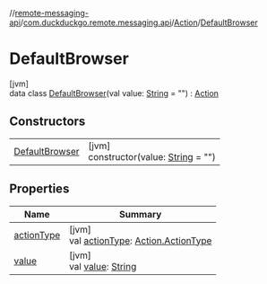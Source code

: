 //[remote-messaging-api](../../../../index.md)/[com.duckduckgo.remote.messaging.api](../../index.md)/[Action](../index.md)/[DefaultBrowser](index.md)

# DefaultBrowser

[jvm]\
data class [DefaultBrowser](index.md)(val value: [String](https://kotlinlang.org/api/latest/jvm/stdlib/kotlin/-string/index.html) = &quot;&quot;) : [Action](../index.md)

## Constructors

| | |
|---|---|
| [DefaultBrowser](-default-browser.md) | [jvm]<br>constructor(value: [String](https://kotlinlang.org/api/latest/jvm/stdlib/kotlin/-string/index.html) = &quot;&quot;) |

## Properties

| Name | Summary |
|---|---|
| [actionType](../action-type.md) | [jvm]<br>val [actionType](../action-type.md): [Action.ActionType](../-action-type/index.md) |
| [value](value.md) | [jvm]<br>val [value](value.md): [String](https://kotlinlang.org/api/latest/jvm/stdlib/kotlin/-string/index.html) |
